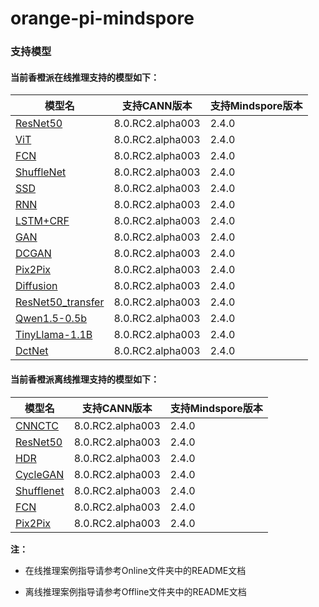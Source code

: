 # orange-pi-mindspore
### 支持模型
#### 当前香橙派在线推理支持的模型如下：
|  模型名 | 支持CANN版本 | 支持Mindspore版本 |
|  ----  | ---- | ---- |
| [ResNet50](https://github.com/mindspore-courses/orange-pi-mindspore/tree/master/Online/02-ResNet50) | 8.0.RC2.alpha003  | 2.4.0|
|[ViT](https://github.com/mindspore-courses/orange-pi-mindspore/tree/master/Online/03-ViT)| 8.0.RC2.alpha003  | 2.4.0|
|[FCN](https://github.com/mindspore-courses/orange-pi-mindspore/tree/master/Online/04-FCN)| 8.0.RC2.alpha003  | 2.4.0|
|[ShuffleNet](https://github.com/mindspore-courses/orange-pi-mindspore/tree/master/Online/05-ShuffleNet)| 8.0.RC2.alpha003  | 2.4.0|
|[SSD](https://github.com/mindspore-courses/orange-pi-mindspore/tree/master/Online/06-SSD)|8.0.RC2.alpha003  | 2.4.0|
|[RNN](https://github.com/mindspore-courses/orange-pi-mindspore/tree/master/Online/07-RNN)|8.0.RC2.alpha003  | 2.4.0|
|[LSTM+CRF](https://github.com/mindspore-courses/orange-pi-mindspore/tree/master/Online/08-LSTM%2BCRF)|8.0.RC2.alpha003  | 2.4.0|
|[GAN](https://github.com/mindspore-courses/orange-pi-mindspore/tree/master/Online/09-GAN)|8.0.RC2.alpha003  | 2.4.0|
|[DCGAN](https://github.com/mindspore-courses/orange-pi-mindspore/tree/master/Online/10-DCGAN)|8.0.RC2.alpha003  | 2.4.0|
|[Pix2Pix](https://github.com/mindspore-courses/orange-pi-mindspore/tree/master/Online/11-Pix2Pix)|8.0.RC2.alpha003  | 2.4.0|
|[Diffusion](https://github.com/mindspore-courses/orange-pi-mindspore/tree/master/Online/12-Diffusion)|8.0.RC2.alpha003  | 2.4.0|
|[ResNet50_transfer](https://github.com/mindspore-courses/orange-pi-mindspore/tree/master/Online/13-ResNet50_transfer)|8.0.RC2.alpha003  | 2.4.0|
|[Qwen1.5-0.5b](https://github.com/mindspore-courses/orange-pi-mindspore/tree/master/Online/14-qwen1.5-0.5b)|8.0.RC2.alpha003  | 2.4.0|
|[TinyLlama-1.1B](https://github.com/mindspore-courses/orange-pi-mindspore/tree/master/Online/15-tinyllama)|8.0.RC2.alpha003  | 2.4.0|
|[DctNet](https://github.com/mindspore-courses/orange-pi-mindspore/tree/master/Online/16-DctNet)  |8.0.RC2.alpha003  | 2.4.0|


#### 当前香橙派离线推理支持的模型如下：
|  模型名 | 支持CANN版本 | 支持Mindspore版本 |
|  ----  | ---- | ---- |
| [CNNCTC](https://github.com/mindspore-courses/orange-pi-mindspore/tree/master/Offline/01-CNNCTC) | 8.0.RC2.alpha003  | 2.4.0|
|[ResNet50](https://github.com/mindspore-courses/orange-pi-mindspore/tree/master/Offline/02-ResNet50)| 8.0.RC2.alpha003  | 2.4.0|
|[HDR](https://github.com/mindspore-courses/orange-pi-mindspore/tree/master/Offline/03-HDR)| 8.0.RC2.alpha003  | 2.4.0|
|[CycleGAN](https://github.com/mindspore-courses/orange-pi-mindspore/tree/master/Offline/04-CycleGAN)| 8.0.RC2.alpha003  | 2.4.0|
|[Shufflenet](https://github.com/mindspore-courses/orange-pi-mindspore/tree/master/Offline/05-Shufflenet)|8.0.RC2.alpha003  | 2.4.0|
|[FCN](https://github.com/mindspore-courses/orange-pi-mindspore/tree/master/Offline/06-FCN)|8.0.RC2.alpha003  | 2.4.0|
|[Pix2Pix](https://github.com/mindspore-courses/orange-pi-mindspore/tree/master/Offline/07-Pix2Pix)|8.0.RC2.alpha003  | 2.4.0|


**注：**

- 在线推理案例指导请参考Online文件夹中的README文档

- 离线推理案例指导请参考Offline文件夹中的README文档
